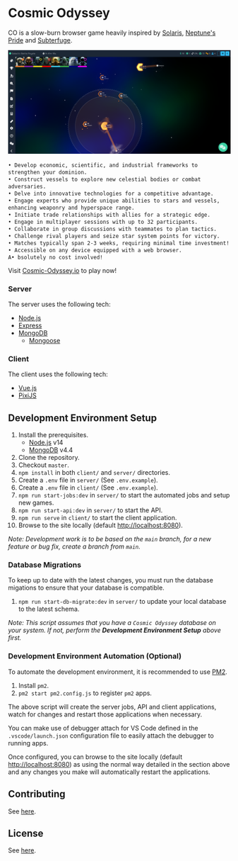 # Cosmic Odyssey

CO is a slow-burn browser game heavily inspired by [Solaris](https://solaris.games), [Neptune's Pride](https://np.ironhelmet.com) and [Subterfuge](http://subterfuge-game.com/).

![](client/src/assets/screenshots/game1.png)

    • Develop economic, scientific, and industrial frameworks to strengthen your dominion.
    • Construct vessels to explore new celestial bodies or combat adversaries.
    • Delve into innovative technologies for a competitive advantage.
    • Engage experts who provide unique abilities to stars and vessels, enhancing weaponry and hyperspace range.
    • Initiate trade relationships with allies for a strategic edge.
    • Engage in multiplayer sessions with up to 32 participants.
    • Collaborate in group discussions with teammates to plan tactics.
    • Challenge rival players and seize star system points for victory.
    • Matches typically span 2-3 weeks, requiring minimal time investment!
    • Accessible on any device equipped with a web browser.
    A• bsolutely no cost involved!

Visit [Cosmic-Odyssey.io](https://cosmic-odyssey.io/) to play now!

### Server

The server uses the following tech:

- [Node.js](https://nodejs.org/en/)
- [Express](https://expressjs.com/)
- [MongoDB](https://www.mongodb.com/)
  - [Mongoose](https://mongoosejs.com/)

### Client

The client uses the following tech:

- [Vue.js](https://vuejs.org/)
- [PixiJS](https://www.pixijs.com/)

## Development Environment Setup

1. Install the prerequisites.
   - [Node.js](https://nodejs.org/en/) v14
   - [MongoDB](https://www.mongodb.com/) v4.4
2. Clone the repository.
3. Checkout `master`.
4. `npm install` in both `client/` and `server/` directories.
5. Create a `.env` file in `server/` (See `.env.example`).
6. Create a `.env` file in `client/` (See `.env.example`).
7. `npm run start-jobs:dev` in `server/` to start the automated jobs and setup new games.
8. `npm run start-api:dev` in `server/` to start the API.
9. `npm run serve` in `client/` to start the client application.
10. Browse to the site locally (default [http://localhost:8080](http://localhost:8080)).

_Note: Development work is to be based on the `main` branch, for a new feature or bug fix, create a branch from `main`._

### Database Migrations

To keep up to date with the latest changes, you must run the database migations to ensure that your database is compatible.

1. `npm run start-db-migrate:dev` in `server/` to update your local database to the latest schema.

_Note: This script assumes that you have a `Cosmic Odyssey` database on your system. If not, perform the **Development Environment Setup** above first._

### Development Environment Automation (Optional)

To automate the development environment, it is recommended to use [PM2](https://pm2.keymetrics.io/).

1. Install `pm2`.
2. `pm2 start pm2.config.js` to register `pm2` apps.

The above script will create the server jobs, API and client applications, watch for changes and restart those applications when necessary.

You can make use of debugger attach for VS Code defined in the `.vscode/launch.json` configuration file to easily attach the debugger to running apps.

Once configured, you can browse to the site locally (default [http://localhost:8080](http://localhost:8080)) as using the normal way detailed in the section above and any changes you make will automatically restart the applications.

## Contributing

See [here](CONTRIBUTING.md).

## License

See [here](LICENSE).
